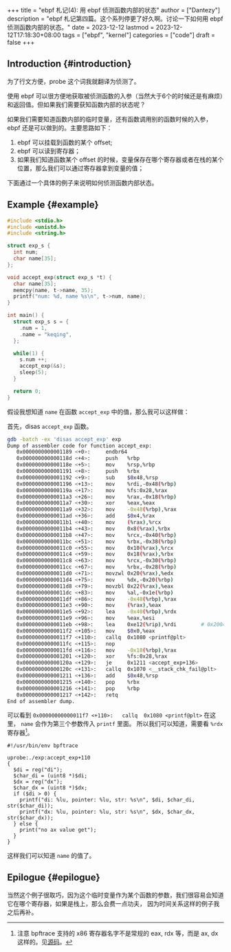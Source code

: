 +++
title = "ebpf 札记(4): 用 ebpf 侦测函数内部的状态"
author = ["Dantezy"]
description = "ebpf 札记第四篇。这个系列停更了好久啊。讨论一下如何用 ebpf 侦测函数内部的状态。"
date = 2023-12-12
lastmod = 2023-12-12T17:18:30+08:00
tags = ["ebpf", "kernel"]
categories = ["code"]
draft = false
+++

## Introduction {#introduction}

为了行文方便，probe 这个词我就翻译为侦测了。

使用 ebpf 可以很方便地获取被侦测函数的入参（当然大于6个的时候还是有麻烦）和返回值。但如果我们需要获知函数内部的状态呢？

如果我们需要知道函数内部的临时变量，还有函数调用别的函数时候的入参，ebpf 还是可以做到的。主要思路如下：

1.  ebpf 可以挂载到函数的某个 offset;
2.  ebpf 可以读到寄存器；
3.  如果我们知道函数某个 offset 的时候，变量保存在哪个寄存器或者在栈的某个位置，那么我们可以通过寄存器拿到变量的值；

下面通过一个具体的例子来说明如何侦测函数内部状态。


## Example {#example}

```c
#include <stdio.h>
#include <unistd.h>
#include <string.h>

struct exp_s {
  int num;
  char name[35];
};

void accept_exp(struct exp_s *t) {
  char name[35];
  memcpy(name, t->name, 35);
  printf("num: %d, name %s\n", t->num, name);
}

int main() {
  struct exp_s s = {
    .num = 1,
    .name = "keqing",
  };

  while(1) {
    s.num ++;
    accept_exp(&s);
    sleep(5);
  }

  return 0;
}
```

假设我想知道 `name` 在函数 `accept_exp` 中的值，那么我可以这样做：

首先，disas `accept_exp` 函数。

```bash
gdb -batch -ex 'disas accept_exp' exp
Dump of assembler code for function accept_exp:
   0x0000000000001189 <+0>:     endbr64
   0x000000000000118d <+4>:     push   %rbp
   0x000000000000118e <+5>:     mov    %rsp,%rbp
   0x0000000000001191 <+8>:     push   %rbx
   0x0000000000001192 <+9>:     sub    $0x48,%rsp
   0x0000000000001196 <+13>:    mov    %rdi,-0x48(%rbp)
   0x000000000000119a <+17>:    mov    %fs:0x28,%rax
   0x00000000000011a3 <+26>:    mov    %rax,-0x18(%rbp)
   0x00000000000011a7 <+30>:    xor    %eax,%eax
   0x00000000000011a9 <+32>:    mov    -0x48(%rbp),%rax
   0x00000000000011ad <+36>:    add    $0x4,%rax
   0x00000000000011b1 <+40>:    mov    (%rax),%rcx
   0x00000000000011b4 <+43>:    mov    0x8(%rax),%rbx
   0x00000000000011b8 <+47>:    mov    %rcx,-0x40(%rbp)
   0x00000000000011bc <+51>:    mov    %rbx,-0x38(%rbp)
   0x00000000000011c0 <+55>:    mov    0x10(%rax),%rcx
   0x00000000000011c4 <+59>:    mov    0x18(%rax),%rbx
   0x00000000000011c8 <+63>:    mov    %rcx,-0x30(%rbp)
   0x00000000000011cc <+67>:    mov    %rbx,-0x28(%rbp)
   0x00000000000011d0 <+71>:    movzwl 0x20(%rax),%edx
   0x00000000000011d4 <+75>:    mov    %dx,-0x20(%rbp)
   0x00000000000011d8 <+79>:    movzbl 0x22(%rax),%eax
   0x00000000000011dc <+83>:    mov    %al,-0x1e(%rbp)
   0x00000000000011df <+86>:    mov    -0x48(%rbp),%rax
   0x00000000000011e3 <+90>:    mov    (%rax),%eax
   0x00000000000011e5 <+92>:    lea    -0x40(%rbp),%rdx
   0x00000000000011e9 <+96>:    mov    %eax,%esi
   0x00000000000011eb <+98>:    lea    0xe12(%rip),%rdi        # 0x2004
   0x00000000000011f2 <+105>:   mov    $0x0,%eax
   0x00000000000011f7 <+110>:   callq  0x1080 <printf@plt>
   0x00000000000011fc <+115>:   nop
   0x00000000000011fd <+116>:   mov    -0x18(%rbp),%rax
   0x0000000000001201 <+120>:   xor    %fs:0x28,%rax
   0x000000000000120a <+129>:   je     0x1211 <accept_exp+136>
   0x000000000000120c <+131>:   callq  0x1070 <__stack_chk_fail@plt>
   0x0000000000001211 <+136>:   add    $0x48,%rsp
   0x0000000000001215 <+140>:   pop    %rbx
   0x0000000000001216 <+141>:   pop    %rbp
   0x0000000000001217 <+142>:   retq
End of assembler dump.
```

可以看到 `0x00000000000011f7 <+110>:   callq  0x1080 <printf@plt>` 在这里， `name` 会作为第三个参数传入 `printf` 里面。
所以我们可以知道，需要看 `%rdx` 寄存器[^fn:1]。

```bpftrace
#!/usr/bin/env bpftrace

uprobe:./exp:accept_exp+110
{
  $di = reg("di");
  $char_di = (uint8 *)$di;
  $dx = reg("dx");
  $char_dx = (uint8 *)$dx;
  if ($di > 0) {
    printf("di: %lu, pointer: %lu, str: %s\n", $di, $char_di, str($char_di));
    printf("dx: %lu, pointer: %lu, str: %s\n", $dx, $char_dx, str($char_dx));
  } else {
    print("no ax value get");
  }
}
```

这样我们可以知道 `name` 的值了。


## Epilogue {#epilogue}

当然这个例子很取巧，因为这个临时变量作为某个函数的参数，我们很容易会知道它在哪个寄存器，如果是栈上，那么会费一点功夫，
因为时间关系这样的例子我之后再补。

[^fn:1]: 注意 bpftrace 支持的 x86 寄存器名字不是常规的 eax, rdx 等，而是 ax, dx 这样的。见[源码](https://github.com/iovisor/bpftrace/blob/45617cd40d5314cd98fa74560d8c980e4a417463/src/arch/x86_64.cpp)。